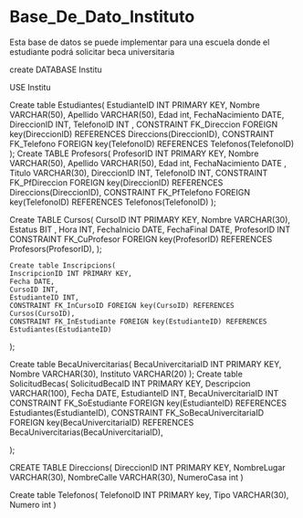 # Base_De_Dato_Instituto
Esta base de datos se puede implementar para una escuela donde el estudiante podrá solicitar beca universitaria

create DATABASE Institu

USE Institu

Create table Estudiantes(
    EstudianteID INT PRIMARY KEY,
    Nombre VARCHAR(50),
    Apellido VARCHAR(50), 
    Edad int,
    FechaNacimiento  DATE,
    DireccionID INT,
    TelefonoID INT  ,
    CONSTRAINT FK_Direccion FOREIGN key(DireccionID) REFERENCES Direccions(DireccionID),
    CONSTRAINT FK_Telefono FOREIGN key(TelefonoID) REFERENCES Telefonos(TelefonoID)
);
Create TABLE Profesors(
    ProfesorID INT PRIMARY KEY,
    Nombre VARCHAR(50),
    Apellido VARCHAR(50), 
    Edad int,
    FechaNacimiento  DATE ,
    Titulo VARCHAR(30),
    DireccionID INT,
    TelefonoID INT,
     CONSTRAINT FK_PfDireccion FOREIGN key(DireccionID) REFERENCES Direccions(DireccionID),
    CONSTRAINT FK_PfTelefono FOREIGN key(TelefonoID) REFERENCES Telefonos(TelefonoID)
);

Create TABLE Cursos(
    CursoID INT PRIMARY KEY,
    Nombre VARCHAR(30),
    Estatus BIT ,
    Hora INT,
    FechaInicio DATE,
    FechaFinal DATE,
    ProfesorID INT
     CONSTRAINT FK_CuProfesor FOREIGN key(ProfesorID) REFERENCES Profesors(ProfesorID),
    );

    Create table Inscripcions(
    InscripcionID INT PRIMARY KEY,
    Fecha DATE,
    CursoID INT,
    EstudianteID INT,
    CONSTRAINT FK_InCursoID FOREIGN key(CursoID) REFERENCES Cursos(CursoID),
    CONSTRAINT FK_InEstudiante FOREIGN key(EstudianteID) REFERENCES Estudiantes(EstudianteID)
);

Create table BecaUnivercitarias(
    BecaUnivercitariaID INT PRIMARY KEY,
    Nombre VARCHAR(30),
    Instituto VARCHAR(20)
);
Create table SolicitudBecas(
    SolicitudBecaID INT PRIMARY KEY,
    Descripcion VARCHAR(100),
    Fecha DATE,
    EstudianteID INT,
    BecaUnivercitariaID INT
    CONSTRAINT FK_SoEstudiante FOREIGN key(EstudianteID) REFERENCES Estudiantes(EstudianteID),
    CONSTRAINT FK_SoBecaUnivercitariaID FOREIGN key(BecaUnivercitariaID) REFERENCES BecaUnivercitarias(BecaUnivercitariaID),

);

CREATE TABLE Direccions(
    DireccionID INT PRIMARY KEY,
    NombreLugar VARCHAR(30),
    NombreCalle VARCHAR(30),
    NumeroCasa int
)

Create table Telefonos(
    TelefonoID INT PRIMARY key,
    Tipo VARCHAR(30),
    Numero int
)
